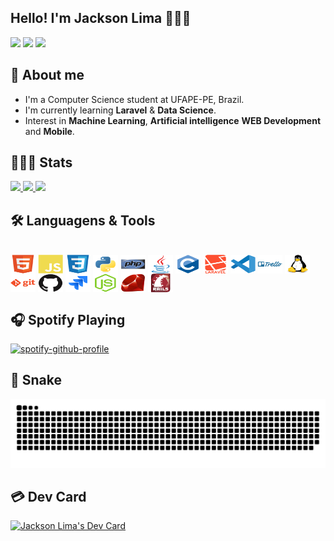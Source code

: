 ## Hello! I'm Jackson Lima 🤙🇧🇷

<a href="https://www.instagram.com/jacksonlmp/" target="_blank"><img src="https://img.shields.io/badge/-Instagram-%23E4405F?style=for-the-badge&logo=instagram&logoColor=white" target="_blank"></a>
  <a href = "mailto:jacksonlmp17.jl@gmail.com"><img src="https://img.shields.io/badge/-Gmail-%23333?style=for-the-badge&logo=gmail&logoColor=white" target="_blank"></a>
  <a href="https://www.linkedin.com/in/jackson-lima-a06b55172/" target="_blank"><img src="https://img.shields.io/badge/-LinkedIn-%230077B5?style=for-the-badge&logo=linkedin&logoColor=white" target="_blank"></a> 
  
## 🙇 About me

- I'm a Computer Science student at UFAPE-PE, Brazil.
- I'm currently learning **Laravel** & **Data Science**.
- Interest in **Machine Learning**, **Artificial intelligence** **WEB Development** and **Mobile**.

## 👨🏻‍💻 Stats
 <div>
  <a href="https://github.com/jacksonlmp">
  <img height="180em" src="https://github-readme-stats.vercel.app/api?username=jacksonlmp&show_icons=true&theme=chartreuse-dark&include_all_commits=true&count_private=true"/>
  <img height="180em" src="https://github-readme-stats.vercel.app/api/top-langs/?username=jacksonlmp&layout=compact&langs_count=10&theme=chartreuse-dark"/> 
  <img height="180em" src="https://github-profile-trophy.vercel.app/?username=jacksonlmp&theme=juicyfresh"/>
 </a>
</div>
 
## 🛠 Languagens & Tools
<div style="display: inline_block"><br>
  
  <img align="center" alt="HTML" height="30" width="40" src="https://raw.githubusercontent.com/devicons/devicon/master/icons/html5/html5-original.svg">
  <img align="center" alt="Js" height="30" width="40" src="https://raw.githubusercontent.com/devicons/devicon/master/icons/javascript/javascript-plain.svg"> 
  <img align="center" alt="CSS" height="30" width="40" src="https://raw.githubusercontent.com/devicons/devicon/master/icons/css3/css3-original.svg">
  <img align="center" alt="Python" height="30" width="40" src="https://raw.githubusercontent.com/devicons/devicon/master/icons/python/python-original.svg">
  <img align="center" alt="Php" height="30" width="40" src="https://raw.githubusercontent.com/devicons/devicon/master/icons/php/php-original.svg">
  <img align="center" alt="Java" height="30" width="40" src="https://raw.githubusercontent.com/devicons/devicon/master/icons/java/java-original.svg">
  <img align="center" alt="C" height="30" width="40" src="https://raw.githubusercontent.com/devicons/devicon/master/icons/c/c-original.svg">
  <img align="center" alt="Laravel" height="30" width="40" src="https://raw.githubusercontent.com/devicons/devicon/master/icons/laravel/laravel-plain-wordmark.svg">
  <img align="center" alt="Vscode" height="30" width="40" src="https://raw.githubusercontent.com/devicons/devicon/master/icons/vscode/vscode-original.svg">
  <img align="center" alt="Trello" height="30" width="40" src="https://raw.githubusercontent.com/devicons/devicon/master/icons/trello/trello-plain-wordmark.svg">
  <img align="center" alt="Linux" height="30" width="40" src="https://raw.githubusercontent.com/devicons/devicon/master/icons/linux/linux-original.svg">
  <img align="center" alt="Git" height="30" width="40" src="https://raw.githubusercontent.com/devicons/devicon/master/icons/git/git-plain-wordmark.svg">
  <img align="center" alt="Github" height="30" width="40" src="https://raw.githubusercontent.com/devicons/devicon/master/icons/github/github-original.svg">
  <img align="center" alt="Jira" height="30" width="40" src="https://raw.githubusercontent.com/devicons/devicon/master/icons/jira/jira-original.svg">
  <img align="center" alt="Node" height="30" width="40" src="https://raw.githubusercontent.com/devicons/devicon/master/icons/nodejs/nodejs-original.svg">
  <img align="center" alt="Ruby" height="30" width="40" src="https://raw.githubusercontent.com/devicons/devicon/master/icons/ruby/ruby-original.svg">
  <img align="center" alt="Rails" height="30" width="40" src="https://raw.githubusercontent.com/devicons/devicon/master/icons/rails/rails-original-wordmark.svg">
  
</div>

## 🎧 Spotify Playing

[![spotify-github-profile](https://spotify-github-profile.vercel.app/api/view?uid=jacksonlmp&cover_image=false&theme=default)](https://spotify-github-profile.vercel.app/api/view?uid=jacksonlmp&redirect=true)


  
 ## 🐍 Snake
<div> 
  
 

  ![Snake animation](https://github.com/jacksonlmp/jacksonlmp/blob/output/github-contribution-grid-snake.svg)
 
</div>


  ## 💳 Dev Card

<a href="https://app.daily.dev/jacksonlmp"><img src="https://api.daily.dev/devcards/ec4eadf8da0b4c7f899e0d94994b79a6.png?r=2og" width="400" alt="Jackson Lima's Dev Card"/></a>
